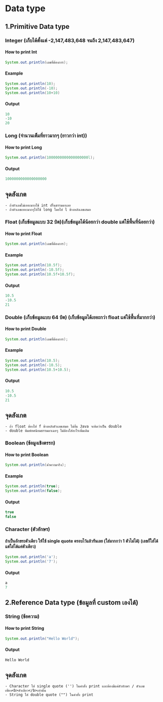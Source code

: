 # Data type
## 1.Primitive Data type
### Integer (เก็บได้ตั้งแต่ -2,147,483,648 จนถึง 2,147,483,647)
#### How to print Int
```java
System.out.println(เลขที่ต้องการ);
```
#### Example
```java
System.out.println(10);
System.out.println(-10);
System.out.println(10+10)
```
#### Output
```java
10
-10
20
```

### Long (จำนวนเต็มที่ยาวมากๆ (ยาวกว่า int))
#### How to print Long
```java
System.out.println(1000000000000000000l);
```
#### Output
```java
1000000000000000000
```

## จุดสังเกต
```
- ถ้าตัวเลขไม่เยอะมากใช้ int ปริ้นธรรมดาเลย
- ถ้าตัวเลขเยอะมากๆให้ใช้ long โดยใส่ l ข้างหลังเลขเสมอ
```

### Float (เก็บข้อมูลแบบ 32 บิต)(เก็บข้อมูลได้น้อยกว่า double แต่ใช้พื้นที่น้อยกว่า)
#### How to print Float
```java
System.out.println(เลขที่ต้องการ);
```
#### Example
```java
System.out.println(10.5f);
System.out.println(-10.5f);
System.out.println(10.5f+10.5f);
```
#### Output
```java
10.5
-10.5
21
```

### Double (เก็บข้อมูลแบบ 64 บิต) (เก็บข้อมูลได้เยอะกว่า float แต่ใช้พื้นที่มากกว่า)
#### How to print Double
```java
System.out.println(เลขที่ต้องการ);
```
#### Example
```java
System.out.println(10.5);
System.out.println(-10.5);
System.out.println(10.5+10.5);
```
#### Output
```java
10.5
-10.5
21
```

## จุดสังเกต
```
- ถ้า float ต้องใส่ f ข้างหลังตัวเลขเสมอ ไม่งั้น Java จะคิดว่าเป็น double
- double พิมพ์ทศนิยมธรรมดาเฉยๆ ไม่ต้องใส่อะไรเพิ่มเติม
```

### Boolean (ข้อมูงเชิงตรรก)
#### How to print Boolean
```java
System.out.println(ค่่าความจริง);
```
#### Example
```java
System.out.println(true);
System.out.println(false);
```
#### Output
```java
true
false
```

### Character (ตัวอักษร)
#### ถ้าเป็นอักขระตัวเดียว ให้ใช้ single quote ครอบไว้แล้วรันเลย (ใส่มากกว่า 1 ตัวไม่ได้) (เลขก็ใส่ได้แต่ใส่ได้แค่ตัวเดียว)
```java
System.out.println('a');
System.out.println('7');
```
#### Output
```java
a
7
```

## 2.Reference Data type (ข้อมูลที่ custom เองได้)
### String (ข้อความ)
#### How to print String
```java
System.out.println("Hello World");
```
#### Output
```java
Hello World
```

## จุดสังเกต
```
- Character ใส่ single quote ('') ในคำสั่ง print และต้องมีแค่ตัวอักษร / ตัวเลข เพียง<b>ตัวเดียว</b>เท่านั้น
- String ใส่ double quote ("") ในคำสั่ง print
```
